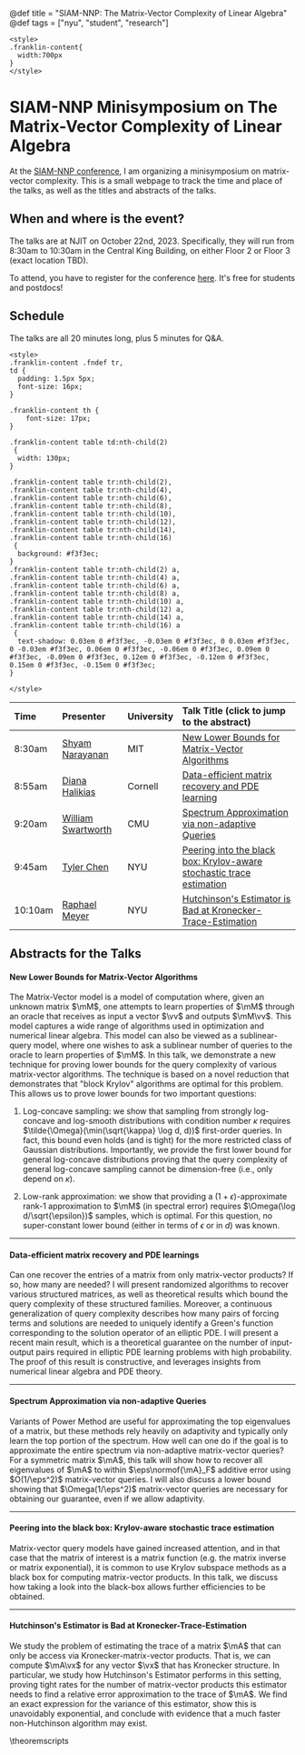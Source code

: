 @def title = "SIAM-NNP: The Matrix-Vector Complexity of Linear Algebra"
@def tags = ["nyu", "student", "research"]

~~~
<style>
.franklin-content{
  width:700px
}
</style>
~~~

# SIAM-NNP Minisymposium on The Matrix-Vector Complexity of Linear Algebra

At the [SIAM-NNP conference](https://sites.google.com/view/siam-nynjpa/annual-meeting), I am organizing a minisymposium on matrix-vector complexity.
This is a small webpage to track the time and place of the talks, as well as the titles and abstracts of the talks.

## When and where is the event?

The talks are at NJIT on October 22nd, 2023.
Specifically, they will run from 8:30am to 10:30am in the Central King Building, on either Floor 2 or Floor 3 (exact location TBD).

To attend, you have to register for the conference [here](https://sites.google.com/view/siam-nynjpa/annual-meeting/registration).
It's free for students and postdocs!

## Schedule

The talks are all 20 minutes long, plus 5 minutes for Q&A.

~~~
<style>
.franklin-content .fndef tr,
td {
  padding: 1.5px 5px;
  font-size: 16px;
}

.franklin-content th {
	font-size: 17px;
}

.franklin-content table td:nth-child(2)
 {
  width: 130px;
}

.franklin-content table tr:nth-child(2),
.franklin-content table tr:nth-child(4),
.franklin-content table tr:nth-child(6),
.franklin-content table tr:nth-child(8),
.franklin-content table tr:nth-child(10),
.franklin-content table tr:nth-child(12),
.franklin-content table tr:nth-child(14),
.franklin-content table tr:nth-child(16)
 {
  background: #f3f3ec;
}
.franklin-content table tr:nth-child(2) a,
.franklin-content table tr:nth-child(4) a,
.franklin-content table tr:nth-child(6) a,
.franklin-content table tr:nth-child(8) a,
.franklin-content table tr:nth-child(10) a,
.franklin-content table tr:nth-child(12) a,
.franklin-content table tr:nth-child(14) a,
.franklin-content table tr:nth-child(16) a
 {
  text-shadow: 0.03em 0 #f3f3ec, -0.03em 0 #f3f3ec, 0 0.03em #f3f3ec, 0 -0.03em #f3f3ec, 0.06em 0 #f3f3ec, -0.06em 0 #f3f3ec, 0.09em 0 #f3f3ec, -0.09em 0 #f3f3ec, 0.12em 0 #f3f3ec, -0.12em 0 #f3f3ec, 0.15em 0 #f3f3ec, -0.15em 0 #f3f3ec;
}

</style>
~~~

| Time | Presenter | University | Talk Title (click to jump to the abstract) |
| :--- | :--- | :--- | :---
| 8:30am | [Shyam Narayanan](https://sites.google.com/view/shyamnarayanan/home) | MIT | [New Lower Bounds for Matrix-Vector Algorithms](#new_lower_bounds_for_matrix-vector_algorithms) |
| 8:55am | [Diana  Halikias](https://e.math.cornell.edu/people/halikias/) | Cornell | [Data-efficient matrix recovery and PDE learning](#data-efficient_matrix_recovery_and_pde_learnings) |
| 9:20am | [William  Swartworth](https://wswartworth.github.io/) | CMU | [Spectrum Approximation via non-adaptive Queries](#spectrum_approximation_via_non-adaptive_queries) |
| 9:45am | [Tyler  Chen](https://chen.pw/) | NYU | [Peering into the black box: Krylov-aware stochastic trace estimation](#peering_into_the_black_box_krylov-aware_stochastic_trace_estimation) |
| 10:10am | [Raphael  Meyer](https://ram900.hosting.nyu.edu/) | NYU | [Hutchinson's Estimator is Bad at Kronecker-Trace-Estimation](#hutchinsons_estimator_is_bad_at_kronecker-trace-estimation) |

## Abstracts for the Talks

<!-- \begin{dropdown}{Shyam Narayanan} -->

#### New Lower Bounds for Matrix-Vector Algorithms

<!-- **Abstract:** -->
The Matrix-Vector model is a model of computation where, given an unknown matrix $\mM$, one
attempts to learn properties of $\mM$ through an oracle that receives as input a vector $\vv$ and outputs
$\mM\vv$. This model captures a wide range of algorithms used in optimization and numerical linear
algebra. This model can also be viewed as a sublinear-query model, where one wishes to ask a
sublinear number of queries to the oracle to learn properties of $\mM$.
In this talk, we demonstrate a new technique for proving lower bounds for the query complexity of
various matrix-vector algorithms. The technique is based on a novel reduction that demonstrates
that "block Krylov" algorithms are optimal for this problem. This allows us to prove lower bounds for
two important questions:

1. Log-concave sampling: we show that sampling from strongly log-concave and log-smooth
    distributions with condition number $\kappa$ requires $\tilde{\Omega}(\min(\sqrt{\kappa} \log d, d))$
    first-order queries. In fact, this bound even holds (and is tight) for the more restricted class of
    Gaussian distributions. Importantly, we provide the first lower bound for general log-concave
    distributions proving that the query complexity of general log-concave sampling cannot be
    dimension-free (i.e., only depend on $\kappa$).

2. Low-rank approximation: we show that providing a $(1 + \epsilon)$-approximate rank-1
    approximation to $\mM$ (in spectral error) requires $\Omega(\log d/\sqrt{\epsilon})$ samples, which is
    optimal. For this question, no super-constant lower bound (either in terms of $\epsilon$ or in $d$) was
    known.

---

#### Data-efficient matrix recovery and PDE learnings

Can one recover the entries of a matrix from only matrix-vector products? If so, how many are
needed? I will present randomized algorithms to recover various structured matrices, as well as
theoretical results which bound the query complexity of these structured families. Moreover, a
continuous generalization of query complexity describes how many pairs of forcing terms and
solutions are needed to uniquely identify a Green's function corresponding to the solution operator
of an elliptic PDE. I will present a recent main result, which is a theoretical guarantee on the number
of input-output pairs required in elliptic PDE learning problems with high probability. The proof of
this result is constructive, and leverages insights from numerical linear algebra and PDE theory.

---

#### Spectrum Approximation via non-adaptive Queries

Variants of Power Method are useful for approximating the top eigenvalues of a matrix, but these
methods rely heavily on adaptivity and typically only learn the top portion of the spectrum. How
well can one do if the goal is to approximate the entire spectrum via non-adaptive matrix-vector
queries? For a symmetric matrix $\mA$, this talk will show how to recover all eigenvalues of $\mA$ to within
$\eps\normof{\mA}_F$ additive error using $O(1/\eps^2)$ matrix-vector queries. I will also discuss a lower bound
showing that $\Omega(1/\eps^2)$ matrix-vector queries are necessary for obtaining our guarantee,
even if we allow adaptivity.

---

#### Peering into the black box: Krylov-aware stochastic trace estimation

Matrix-vector query models have gained increased attention, and in that case that the matrix of
interest is a matrix function (e.g. the matrix inverse or matrix exponential), it is common to use
Krylov subspace methods as a black box for computing matrix-vector products. In this talk, we
discuss how taking a look into the black-box allows further efficiencies to be obtained.

---

#### Hutchinson's Estimator is Bad at Kronecker-Trace-Estimation

We study the problem of estimating the trace of a matrix $\mA$ that can only be access via
Kronecker-matrix-vector products. That is, we can compute $\mA\vx$ for any vector $\vx$ that has Kronecker
structure. In particular, we study how Hutchinson's Estimator performs in this setting, proving tight
rates for the number of matrix-vector products this estimator needs to find a relative error
approximation to the trace of $\mA$. We find an exact expression for the variance of this estimator, show
this is unavoidably exponential, and conclude with evidence that a much faster non-Hutchinson
algorithm may exist.

\theoremscripts
